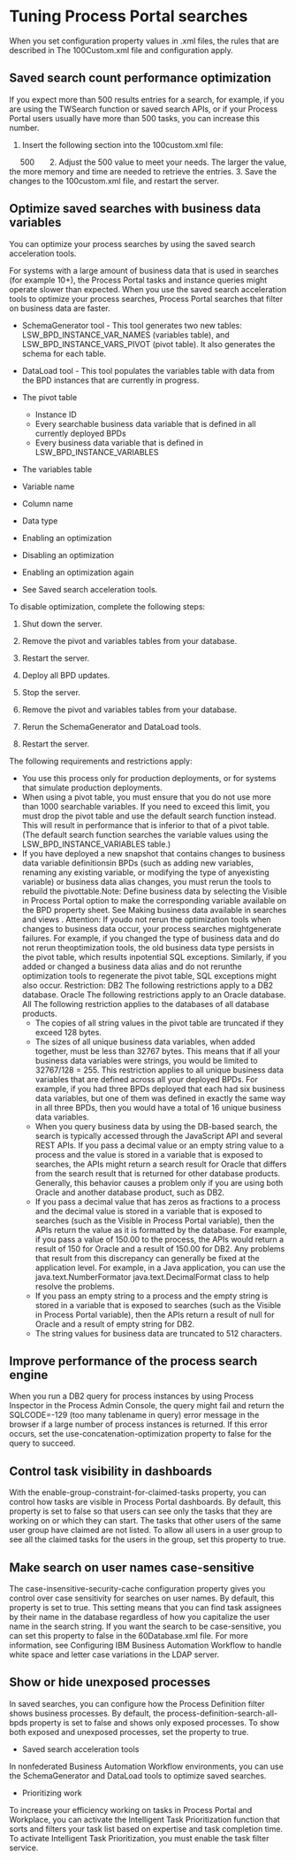 # Tuning Process Portal searches

When you set configuration property values in .xml files, the rules that are
described in The 100Custom.xml file and configuration apply.

## Saved search count performance optimization

If you expect more
than 500 results entries for a search, for example, if you are using the TWSearch function or saved
search APIs, or if your Process Portal users
usually have more than 500 tasks, you can increase this number.

1. Insert the following section into the 100custom.xml file:
<properties>
    <server merge="mergeChildren">
  <process-search-engine-count-optimization merge="replace">500</process-search-engine-count-optimization>
       </server>
</properties>
2. Adjust the 500 value to meet your needs. The larger the value, the more memory and time are
needed to retrieve the entries.
3. Save the changes to the 100custom.xml file, and restart the server.

## Optimize saved searches with business data variables

You
can optimize your process searches by using the saved search acceleration
tools.

For systems with a large amount of business data that is used in searches (for example 10+), the
Process Portal tasks and instance queries might
operate slower than expected. When you use the saved search acceleration tools to optimize your
process searches, Process Portal searches that
filter on business data are faster.

- SchemaGenerator tool - This tool generates two new tables: LSW\_BPD\_INSTANCE\_VAR\_NAMES (variables
table), and LSW\_BPD\_INSTANCE\_VARS\_PIVOT (pivot table). It also generates the schema for each
table.
- DataLoad tool - This tool populates the variables table with data from the BPD instances that
are currently in progress.

- The pivot table
    - Instance ID
    - Every searchable business data variable that is defined in all currently deployed BPDs
    - Every business data variable that is defined in LSW\_BPD\_INSTANCE\_VARIABLES
- The variables table

- Variable name
- Column name
- Data type

- Enabling an optimization
- Disabling an optimization
- Enabling an optimization again

- See Saved search acceleration tools.

To disable optimization, complete the following steps:

1. Shut down the server.
2. Remove the pivot and variables tables from your database.
3. Restart the server.

1. Deploy all BPD updates.
2. Stop the server.
3. Remove the pivot and variables tables from your database.
4. Rerun the SchemaGenerator and DataLoad tools.
5. Restart the server.

The following requirements and restrictions apply:

- You use this process only for production deployments, or for systems
that simulate production deployments.
- When using a pivot table, you must ensure that you do not use more than 1000 searchable
variables. If you need to exceed this limit, you must drop the pivot table and use the default
search function instead. This will result in performance that is inferior to that of a pivot table.
(The default search function searches the variable values using the LSW\_BPD\_INSTANCE\_VARIABLES
table.)
- If you have deployed a new snapshot that contains changes to business data variable definitionsin BPDs (such as adding new variables, renaming any existing variable, or modifying the type of anyexisting variable) or business data alias changes, you must rerun the tools to rebuild the pivottable.Note: Define business data by selecting the Visible in Process Portal option to make the corresponding variable available on the BPD property sheet. See Making business data available in searches and views . Attention: If youdo not rerun the optimization tools when changes to business data occur, your process searches mightgenerate failures. For example, if you changed the type of business data and do not rerun theoptimization tools, the old business data type persists in the pivot table, which results inpotential SQL exceptions. Similarly, if you added or changed a business data alias and do not rerunthe optimization tools to regenerate the pivot table, SQL exceptions might also occur. Restriction: DB2 The following restrictions apply to a DB2 database. Oracle The following restrictions apply to an Oracle database. All The following restriction applies to the databases of all database products.
    - The copies of all string values in the pivot table are truncated if they exceed 128 bytes.
    - The sizes of all unique business data variables, when added together, must be less than 32767
bytes. This means that if all your business data variables were strings, you would be limited to
32767/128 = 255. This restriction applies to all unique business data variables that are defined
across all your deployed BPDs. For example, if you had three BPDs deployed that each had six
business data variables, but one of them was defined in exactly the same way in all three BPDs, then
you would have a total of 16 unique business data variables.
    - When you query business data by using the DB-based search, the search is typically accessed
through the JavaScript API and several REST APIs. If you pass a decimal value or an empty string
value to a process and the value is stored in a variable that is exposed to searches, the APIs might
return a search result for Oracle that differs from the search result that is returned for other
database products. Generally, this behavior causes a problem only if you are using both Oracle and
another database product, such as DB2.
    - If you pass a decimal value that has zeros as fractions to a process and the decimal value is
stored in a variable that is exposed to searches (such as the Visible in Process
Portal variable), then the APIs return the value as it is formatted by the database. For
example, if you pass a value of 150.00 to the process, the APIs would
return a result of 150 for Oracle and a result of
150.00 for DB2. Any problems that result from this discrepancy can
generally be fixed at the application level. For example, in a Java application, you can use the
 java.text.NumberFormator
java.text.DecimalFormat class to help resolve the problems.
    - If you pass an empty string to a process and the empty string is stored in a variable that is
exposed to searches (such as the Visible in Process Portal variable), then
the APIs return a result of null for Oracle and a result of empty string for DB2.
    - The string values for business data are truncated to 512 characters.

## Improve performance of the process search engine

When you run a DB2 query for process instances by using Process Inspector in the
Process Admin Console, the query might fail and return the SQLCODE=-129 (too many tablename
in query) error message in the browser if a large number of process instances is returned.
If this error occurs, set the use-concatenation-optimization property to
false for the query to succeed.

## Control task visibility in dashboards

With the enable-group-constraint-for-claimed-tasks property, you can control
how tasks are visible in Process Portal dashboards.
By default, this property is set to false so that users can see only the tasks that
they are working on or which they can start. The tasks that other users of the same user group have
claimed are not listed. To allow all users in a user group to see all the claimed tasks for the
users in the group, set this property to true.

## Make search on user names case-sensitive

The case-insensitive-security-cache configuration property gives you control
over case sensitivity for searches on user names. By default, this property is set to
true. This setting means that you can find task assignees by their name in the
database regardless of how you capitalize the user name in the search string. If you want the search
to be case-sensitive, you can set this property to false in the
60Database.xml file. For more information, see Configuring IBM Business Automation Workflow to handle white space and letter case variations in the LDAP server.

## Show or hide unexposed processes

In saved searches, you can configure how the Process Definition filter shows business processes.
By default, the process-definition-search-all-bpds property is set to
false and shows only exposed processes. To show both exposed and unexposed
processes, set the property to true.

- Saved search acceleration tools

In nonfederated Business Automation Workflow environments, you can use the SchemaGenerator and DataLoad tools to optimize saved searches.
- Prioritizing work

To increase your efficiency working on tasks in Process Portal and Workplace, you can activate the Intelligent Task Prioritization function that sorts and filters your task list based on expertise and task completion time. To activate Intelligent Task Prioritization, you must enable the task filter service.